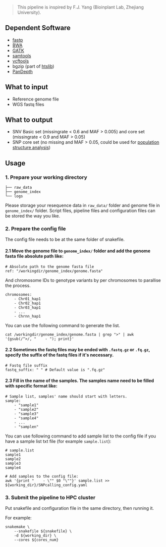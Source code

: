 > This pipeline is inspired by F.J. Yang (Bioinplant Lab, Zhejiang University).

## Dependent Software

- [fastp](https://github.com/OpenGene/fastp)
- [BWA](https://github.com/lh3/bwa)
- [GATK](https://gatk.broadinstitute.org/hc/en-us)
- [samtools](https://github.com/samtools/samtools)
- [vcftools](https://github.com/vcftools/vcftools)
- bgzip (part of [htslib](https://github.com/samtools/htslib))
- [PanDepth](https://github.com/HuiyangYu/PanDepth)

## What to input

- Reference genome file
- WGS fastq files

## What to output

- SNV Basic set (missingrate < 0.6 and MAF > 0.005) and core set (missingrate < 0.9 and MAF > 0.05)
- SNP core set (no missing and MAF > 0.05, could be used for [population structure analysis](https://github.com/yaoxkkkkk/Population-structure-analysis-pipeline))

## Usage

### 1. Prepare your working directory

```shell
├── raw_data
├── genome_index
└── logs
```

Please storage your resequence data in `raw_data/` folder and genome file in `genome_index/` folder. Script files, pipeline files and configuration files can be stored the way you like.

### 2. Prepare the config file

The config file needs to be at the same folder of snakefile.

#### 2.1 Move the genome file to `genome_index/` folder and add the genome fasta file absolute path like:

```shell
# Absolute path to the genome fasta file
ref: "/workingdir/genome_index/genome.fasta" 
```

And chromosome IDs to genotype variants by per chromosomes to parallise the process.

```shell
chromosomes:
    - Chr01_hap1
    - Chr02_hap1
    - Chr03_hap1
    - ...
    - Chrnn_hap1
```

You can use the following command to generate the list.

```shell
cat /workingdir/genome_index/genome.fasta | grep ">" | awk '{gsub(/^>/, "    - "); print}'
```

#### 2.2 Sometimes the fastq files may be ended with `.fastq.gz` or `.fq.gz`, specify the suffix of the fastq files if it's necessary.

```shell
# Fastq file suffix
fastq_suffix: " " # Default value is ".fq.gz"
```

#### 2.3 Fill in the name of the samples. The samples name need to be filled with specific format like:

```shell
# Sample list, samples' name should start with letters.
sample:
    - "sample1"
    - "sample2"
    - "sample3"
    - "sample4"
    - ...
    - "samplen"
```

You can use following command to add sample list to the config file if you have a sample list txt file (for example `sample.list`):

```shell
# sample.list
sample1
sample2
sample3
sample4

# Add samples to the config file:
awk '{print "    - \"" $0 "\""}' sample.list >> ${working_dir}/SNPcalling_config.yaml
```

### 3. Submit the pipeline to HPC cluster

Put snakefile and configuration file in the same directory, then running it.

For example:

```shell
snakemake \
	--snakefile ${snakefile} \
	-d ${working_dir} \
	--cores ${cores_num}
```
